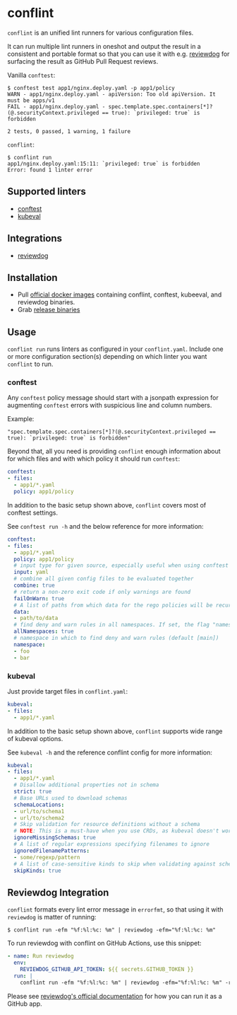 # conflint

`conflint` is an unified lint runners for various configuration files.

It can run multiple lint runners in oneshot and output the result in a consistent and portable format so that
you can use it with e.g. [reviewdog](https://github.com/reviewdog/reviewdog) for surfacing the result as GitHub Pull Request reviews.

Vanilla `conftest`:

```console
$ conftest test app1/nginx.deploy.yaml -p app1/policy
WARN - app1/nginx.deploy.yaml - apiVersion: Too old apiVersion. It must be apps/v1
FAIL - app1/nginx.deploy.yaml - spec.template.spec.containers[*]?(@.securityContext.privileged == true): `privileged: true` is forbidden

2 tests, 0 passed, 1 warning, 1 failure
```

`conflint`:

```console
$ conflint run
app1/nginx.deploy.yaml:15:11: `privileged: true` is forbidden
Error: found 1 linter error
```

## Supported linters

- [conftest](https://github.com/open-policy-agent/conftest)
- [kubeval](https://github.com/instrumenta/kubeval)

## Integrations

- [reviewdog](https://github.com/reviewdog/reviewdog)

## Installation

- Pull [official docker images](https://hub.docker.com/repository/docker/mumoshu/conflint) containing conflint, conftest, kubeeval, and reviewdog binaries.
- Grab [release binaries](https://github.com/mumoshu/conflint/releases)

## Usage

`conflint run` runs linters as configured in your `conflint.yaml`. Include one or more configuration section(s) depending on which linter you want `conflint` to run.

### conftest

Any `conftest` policy message should start with a jsonpath expression for augmenting `conftest` errors with suspicious line and column numbers.

Example:

```
"spec.template.spec.containers[*]?(@.securityContext.privileged == true): `privileged: true` is forbidden"
```

Beyond that, all you need is providing `conflint` enough information about for which files and with which policy it should run `conftest`:

```yaml
conftest:
- files:
  - app1/*.yaml
  policy: app1/policy
```

In addition to the basic setup shown above, `conflint` covers most of conftest settings.

See `conftest run -h` and the below reference for more information:

```yaml
conftest:
- files:
  - app1/*.yaml
  policy: app1/policy
  # input type for given source, especially useful when using conftest with stdin, valid options are: [toml tf hcl hcl1 cue ini yml yaml json Dockerfile edn vcl xml]
  input: yaml
  # combine all given config files to be evaluated together
  combine: true
  # return a non-zero exit code if only warnings are found
  failOnWarn: true
  # A list of paths from which data for the rego policies will be recursively loaded
  data:
  - path/to/data
  # find deny and warn rules in all namespaces. If set, the flag "namespace" is ignored
  allNamespaces: true
  # namespace in which to find deny and warn rules (default [main])
  namespace:
  - foo
  - bar
```

### kubeval

Just provide target files in `conflint.yaml`:

```yaml
kubeval:
- files:
  - app1/*.yaml
```

In addition to the basic setup shown above, `conflint` supports wide range of kubeval options.

See `kubeval -h` and the reference conflint config for more information:

```yaml
kubeval:
- files:
  - app1/*.yaml
  # Disallow additional properties not in schema
  strict: true
  # Base URLs used to download schemas
  schemaLocations:
  - url/to/schema1
  - url/to/schema2
  # Skip validation for resource definitions without a schema
  # NOTE: This is a must-have when you use CRDs, as kubeval doesn't work against custom resources out-of-box
  ignoreMissingSchemas: true
  # A list of regular expressions specifying filenames to ignore
  ignoredFilenamePatterns:
  - some/regexp/pattern
  # A list of case-sensitive kinds to skip when validating against schemas
  skipKinds: true
```

## Reviewdog Integration

`conflint` formats every lint error message in `errorfmt`, so that using it with `reviewdog` is matter of running:

```
$ conflint run -efm "%f:%l:%c: %m" | reviewdog -efm="%f:%l:%c: %m"
```

To run reviewdog with conflint on GitHub Actions, use this snippet:

```yaml
- name: Run reviewdog
  env:
    REVIEWDOG_GITHUB_API_TOKEN: ${{ secrets.GITHUB_TOKEN }}
  run: |
    conflint run -efm "%f:%l:%c: %m" | reviewdog -efm="%f:%l:%c: %m" -reporter=github-pr-check
```

Please see [reviewdog's official documentation](https://github.com/reviewdog/reviewdog#option-2-install-reviewdog-github-apps) for how you can run it as a GitHub app.
